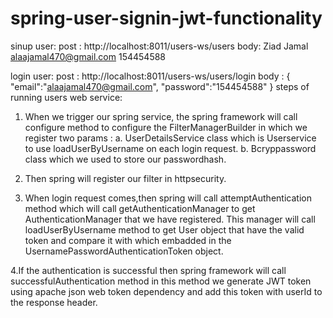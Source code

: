 # spring-user-signin-jwt-functionality
sinup user:
post :  http://localhost:8011/users-ws/users
body:
<UserRest>
    <firatname>Ziad</firatname>
    <lastname>Jamal</lastname>
    <email>alaajamal470@gmail.com</email>
    <password>154454588</password>
</UserRest>

login user:
post : http://localhost:8011/users-ws/users/login
body : 
{
    "email":"alaajamal470@gmail.com",
    "password":"154454588"
}
steps of running users web service:

1. When we trigger our spring service, the spring framework will call configure method to configure the FilterManagerBuilder in which we register two params :
	a. UserDetailsService class which is Userservice to use loadUserByUsername on each login request.
	b. Bcryppassword class which we used to store our passwordhash.
2. Then spring will register our filter in httpsecurity.

3. When login request comes,then spring will call attemptAuthentication method which will call getAuthenticationManager to get AuthenticationManager that we have registered. This manager will call loadUserByUsername method to get User object that have the valid token and compare it with which embadded in the UsernamePasswordAuthenticationToken object.

4.If the authentication is successful then spring framework will call successfulAuthentication method in this method we generate JWT token using apache json web token dependency and add this token with userId to the response header.

